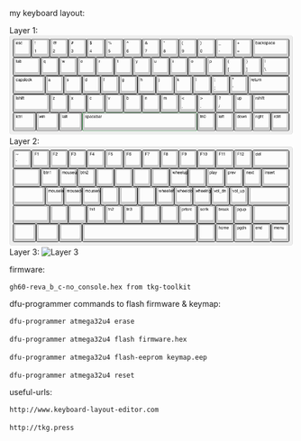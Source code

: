 my keyboard layout:

Layer 1:
    ![Layer 1](https://github.com/z5n0w/gh60/raw/master/L1.png)
Layer 2:
    ![Layer 2](https://github.com/z5n0w/gh60/raw/master/L2.png)
Layer 3:
    ![Layer 3](https://github.com/z5n0w/gh60/raw/master/L3.png)

firmware:

    gh60-reva_b_c-no_console.hex from tkg-toolkit

dfu-programmer commands to flash firmware & keymap:

    dfu-programmer atmega32u4 erase
    
    dfu-programmer atmega32u4 flash firmware.hex
    
    dfu-programmer atmega32u4 flash-eeprom keymap.eep
    
    dfu-programmer atmega32u4 reset

useful-urls:

    http://www.keyboard-layout-editor.com
    
    http://tkg.press
